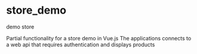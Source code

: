 # store_demo
demo store

Partial functionality for a store demo in Vue.js 
The applications connects to a web api that requires authentication and displays products
